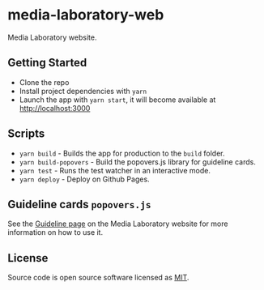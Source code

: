 # media-laboratory-web

Media Laboratory website.

## Getting Started

- Clone the repo
- Install project dependencies with `yarn`
- Launch the app with `yarn start`, it will become available at <http://localhost:3000>

## Scripts

- `yarn build` - Builds the app for production to the `build` folder.
- `yarn build-popovers` - Build the popovers.js library for guideline cards.
- `yarn test` - Runs the test watcher in an interactive mode.
- `yarn deploy` - Deploy on Github Pages.

## Guideline cards `popovers.js`

See the [Guideline page](https://news-teller.github.io/media-laboratory-web)
on the Media Laboratory website for more information on how to use it.

## License

Source code is open source software licensed as [MIT](./LICENSE).
